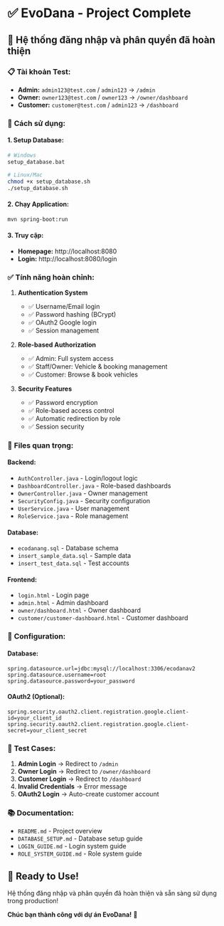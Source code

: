 # ✅ EvoDana - Project Complete

## 🎯 **Hệ thống đăng nhập và phân quyền đã hoàn thiện**

### 📋 **Tài khoản Test:**
- **Admin:** `admin123@test.com` / `admin123` → `/admin`
- **Owner:** `owner123@test.com` / `owner123` → `/owner/dashboard`
- **Customer:** `customer@test.com` / `admin123` → `/dashboard`

### 🚀 **Cách sử dụng:**

#### **1. Setup Database:**
```bash
# Windows
setup_database.bat

# Linux/Mac
chmod +x setup_database.sh
./setup_database.sh
```

#### **2. Chạy Application:**
```bash
mvn spring-boot:run
```

#### **3. Truy cập:**
- **Homepage:** http://localhost:8080
- **Login:** http://localhost:8080/login

### ✅ **Tính năng hoàn chỉnh:**

1. **Authentication System**
   - ✅ Username/Email login
   - ✅ Password hashing (BCrypt)
   - ✅ OAuth2 Google login
   - ✅ Session management

2. **Role-based Authorization**
   - ✅ Admin: Full system access
   - ✅ Staff/Owner: Vehicle & booking management
   - ✅ Customer: Browse & book vehicles

3. **Security Features**
   - ✅ Password encryption
   - ✅ Role-based access control
   - ✅ Automatic redirection by role
   - ✅ Session security

### 📁 **Files quan trọng:**

#### **Backend:**
- `AuthController.java` - Login/logout logic
- `DashboardController.java` - Role-based dashboards
- `OwnerController.java` - Owner management
- `SecurityConfig.java` - Security configuration
- `UserService.java` - User management
- `RoleService.java` - Role management

#### **Database:**
- `ecodanang.sql` - Database schema
- `insert_sample_data.sql` - Sample data
- `insert_test_data.sql` - Test accounts

#### **Frontend:**
- `login.html` - Login page
- `admin.html` - Admin dashboard
- `owner/dashboard.html` - Owner dashboard
- `customer/customer-dashboard.html` - Customer dashboard

### 🔧 **Configuration:**

#### **Database:**
```properties
spring.datasource.url=jdbc:mysql://localhost:3306/ecodanav2
spring.datasource.username=root
spring.datasource.password=your_password
```

#### **OAuth2 (Optional):**
```properties
spring.security.oauth2.client.registration.google.client-id=your_client_id
spring.security.oauth2.client.registration.google.client-secret=your_client_secret
```

### 🎯 **Test Cases:**

1. **Admin Login** → Redirect to `/admin`
2. **Owner Login** → Redirect to `/owner/dashboard`
3. **Customer Login** → Redirect to `/dashboard`
4. **Invalid Credentials** → Error message
5. **OAuth2 Login** → Auto-create customer account

### 📚 **Documentation:**
- `README.md` - Project overview
- `DATABASE_SETUP.md` - Database setup guide
- `LOGIN_GUIDE.md` - Login system guide
- `ROLE_SYSTEM_GUIDE.md` - Role system guide

## 🚀 **Ready to Use!**

Hệ thống đăng nhập và phân quyền đã hoàn thiện và sẵn sàng sử dụng trong production!

**Chúc bạn thành công với dự án EvoDana!** 🎉
